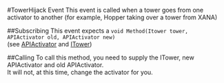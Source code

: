 #TowerHijack Event
This event is called when a tower goes from one activator to another
(for example, Hopper taking over a tower from XANA)

##Subscribing
This event expects a
``void Method(Itower tower, APIActivator old, APIActivator new)``  
(see [APIActivator](../../VirtualStructures/APIActivator.md) and [ITower](../../VirtualStructures/Interfaces/ITower.md))

##Calling
To call this method, you need to supply the ITower, new APIActivator and old APIActivator.  
It will not, at this time, change the activator for you.
